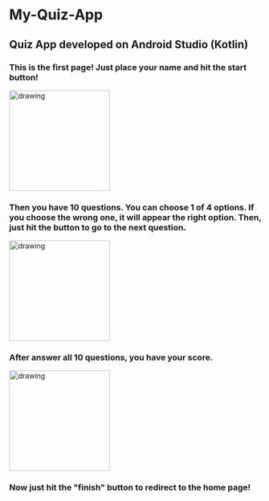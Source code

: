 # My-Quiz-App

## Quiz App developed on Android Studio (Kotlin)

### This is the first page! Just place your name and hit the start button!

<img src="https://user-images.githubusercontent.com/57724386/214130687-5ab9bc20-ee3f-4b48-8c13-dd1c2dcd9c93.png" alt="drawing" width="200"/>

### Then you have 10 questions. You can choose 1 of 4 options. If you choose the wrong one, it will appear the right option. Then, just hit the button to go to the next question.

<img src="https://user-images.githubusercontent.com/57724386/214134882-0234e090-0497-4d27-8223-7ffd4aa5cfc2.png" alt="drawing" width="200"/>

### After answer all 10 questions, you have your score.

<img src="https://user-images.githubusercontent.com/57724386/214135616-76e890af-e6fd-4532-b598-3bacf874d51c.png" alt="drawing" width="200"/>

### Now just hit the "finish" button to redirect to the home page!
